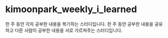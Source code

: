 # kimoonpark_weekly_i_learned
한 주 동안 각자 공부한 내용을 복기하는 스터디입니다. 한 주 동안 공부한 내용을 공유하고 다른 사람이 공부한 내용을 서로 가르쳐주는 스터디입니다.
